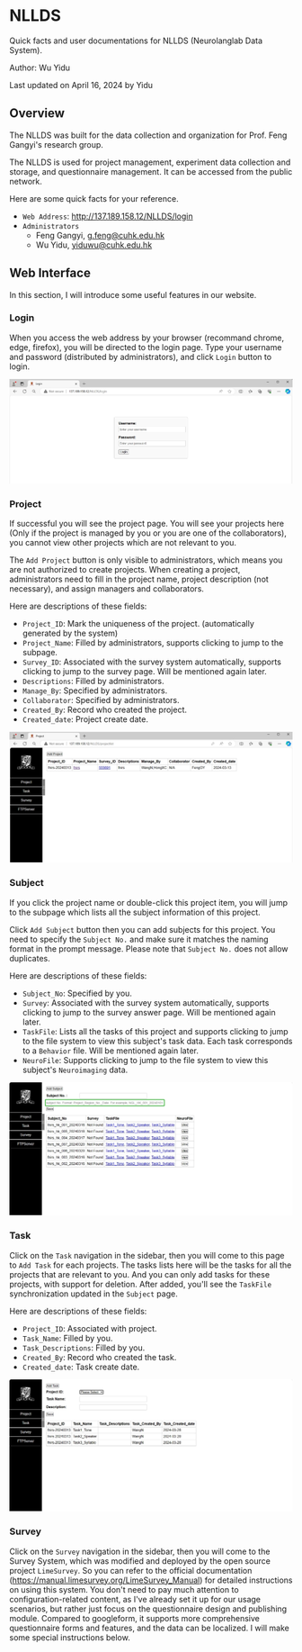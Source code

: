 # NLLDS

Quick facts and user documentations for NLLDS (Neurolanglab Data System).

Author: Wu Yidu

Last updated on April 16, 2024 by Yidu

## Overview

The NLLDS was built for the data collection and organization for Prof. Feng Gangyi's research group.

The NLLDS is used for project management, experiment data collection and storage, and questionnaire management. It can be accessed from the public network.

Here are some quick facts for your reference.

- `Web Address`: http://137.189.158.12/NLLDS/login
- `Administrators`
  - Feng Gangyi, g.feng@cuhk.edu.hk
  - Wu Yidu, yiduwu@cuhk.edu.hk

## Web Interface

In this section, I will introduce some useful features in our website.

### Login

When you access the web address by your browser (recommand chrome, edge, firefox), you will be directed to the login page. Type your username and password (distributed by administrators), and click `Login` button to login.

![](img/login.png)

### Project

If successful you will see the project page. You will see your projects here (Only if the project is managed by you or you are one of the collaborators), you cannot view other projects which are not relevant to you.

The `Add Project` button is only visible to administrators, which means you are not authorized to create projects. When creating a project, administrators need to fill in the project name, project description (not necessary), and assign managers and collaborators.

Here are descriptions of these fields:

- `Project_ID`: Mark the uniqueness of the project. (automatically generated by the system)
- `Project_Name`: Filled by administrators, supports clicking to jump to the subpage.
- `Survey_ID`: Associated with the survey system automatically, supports clicking to jump to the survey page. Will be mentioned again later.
- `Descriptions`: Filled by administrators.
- `Manage_By`: Specified by administrators.
- `Collaborator`: Specified by administrators.
- `Created_By`: Record who created the project.
- `Created_date`: Project create date.

![](img/project_1.png)

### Subject

If you click the project name or double-click this project item, you will jump to the subpage which lists all the subject information of this project.

Click `Add Subject` button then you can add subjects for this project. You need to specify the `Subject No.` and make sure it matches the naming format in the prompt message. Please note that `Subject No.` does not allow duplicates.

Here are descriptions of these fields:

- `Subject_No`: Specified by you.
- `Survey`: Associated with the survey system automatically, supports clicking to jump to the survey answer page. Will be mentioned again later.
- `TaskFile`: Lists all the tasks of this project and supports clicking to jump to the file system to view this subject's task data. Each task corresponds to a `Behavior` file. Will be mentioned again later.
- `NeuroFile`: Supports clicking to jump to the file system to view this subject's `Neuroimaging` data.

![](img/subject_1.png)

### Task

Click on the `Task` navigation in the sidebar, then you will come to this page to `Add Task` for each projects. The tasks lists here will be the tasks for all the projects that are relevant to you. And you can only add tasks for these projects, with support for deletion. After added, you'll see the `TaskFile` synchronization updated in the `Subject` page.

Here are descriptions of these fields:

- `Project_ID`: Associated with project.
- `Task_Name`: Filled by you.
- `Task_Descriptions`: Filled by you.
- `Created_By`: Record who created the task.
- `Created_date`: Task create date.

![](img/task_1.png)

### Survey

Click on the `Survey` navigation in the sidebar, then you will come to the Survey System, which was modified and deployed by the open source project `LimeSurvey`. So you can refer to the official documentation (https://manual.limesurvey.org/LimeSurvey_Manual) for detailed instructions on using this system. You don't need to pay much attention to configuration-related content, as I've already set it up for our usage scenarios, but rather just focus on the questionnaire design and publishing module. Compared to googleform, it supports more comprehensive questionnaire forms and features, and the data can be localized. I will make some special instructions below.